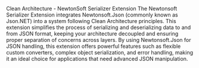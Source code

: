 Clean Architecture - NewtonSoft Serializer Extension
The Newtonsoft Serializer Extension integrates Newtonsoft.Json (commonly known as Json.NET) into a system following Clean Architecture principles. This extension simplifies the process of serializing and deserializing data to and from JSON format, keeping your architecture decoupled and ensuring proper separation of concerns across layers.
By using Newtonsoft.Json for JSON handling, this extension offers powerful features such as flexible custom converters, complex object serialization, and error handling, making it an ideal choice for applications that need advanced JSON manipulation.